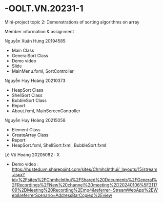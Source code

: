 # -OOLT.VN.20231-1

Mini-project topic 2: Demonstrations of sorting algorithms on array

Member information & assignment

Nguyễn Xuân Hưng 20194585 
-	Main Class 
-	GeneralSort Class
-	Demo video 
-	Slide 
-	MainMenu.fxml, SortController
  
Nguyễn Huy Hoàng 20210373
-	HeapSort Class 
-	ShellSort Class 
-	BubbleSort Class 
-	Report 
-	About.fxml, MainScreenController
  
Nguyễn Huy Hoàng 20215056
-	Element Class 
-	CreateArray Class 
-	Report
-	HeapSort.fxml, ShellSort.fxml, BubbleSort.fxml
  
Lê Vũ Hoàng 20205082  : X 


- Demo video : https://husteduvn.sharepoint.com/sites/Chmhclnthui/_layouts/15/stream.aspx?id=%2Fsites%2FChmhclnthui%2FShared%20Documents%2FGeneral%2FRecordings%2FNew%20channel%20meeting%2D20240106%5F211709%2DMeeting%20Recording%2Emp4&referrer=StreamWebApp%2EWeb&referrerScenario=AddressBarCopied%2Eview
